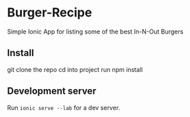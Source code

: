 # Burger-Recipe
Simple Ionic App for listing some of the best In-N-Out Burgers

## Install
git clone the repo
cd into project
run npm install

## Development server

Run `ionic serve --lab` for a dev server. 


